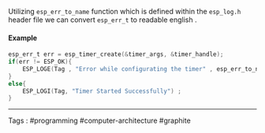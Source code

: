 Utilizing `esp_err_to_name` function which is defined within the `esp_log.h` header file we can convert `esp_err_t` to readable english . 

#### Example
```c
esp_err_t err = esp_timer_create(&timer_args, &timer_handle);
if(err != ESP_OK){
	ESP_LOGE(Tag , "Error while configurating the timer" , esp_err_to_name(err)) ; 
}
else{
	ESP_LOGI(Tag, "Timer Started Successfully") ; 
}

```
_______
Tags : #programming #computer-architecture #graphite
